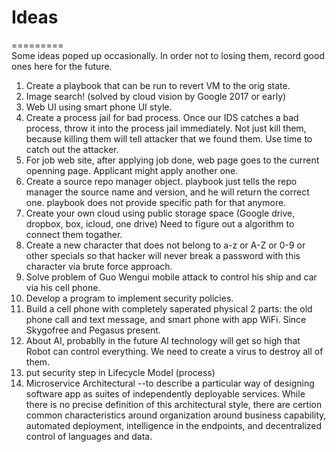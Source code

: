 # Ideas
=========<br>
Some ideas poped up occasionally. In order not to losing them, record good ones here for the future.

1. Create a playbook that can be run to revert VM to the orig state.
2. Image search! (solved by cloud vision by Google 2017 or early)
3. Web UI using smart phone UI style.
4. Create a process jail for bad process. Once our IDS catches a bad process, throw it into the process jail immediately.
   Not just kill them, because killing them will tell attacker that we found them. Use time to catch out the attacker.
5. For job web site, after applying job done, web page goes to the current openning page. Applicant might apply another one.
6. Create a source repo manager object. playbook just tells the repo manager the source name and version,
   and he will return the correct one. playbook does not provide specific path for that anymore.
7. Create your own cloud using public storage space (Google drive, dropbox, box, icloud, one drive)
   Need to figure out a algorithm to connect them togather.
8. Create a new character that does not belong to a-z or A-Z or 0-9 or other specials so that hacker will never break a password with this character via brute force approach.
9. Solve problem of Guo Wengui mobile attack to control his ship and car via his cell phone.
10. Develop a program to implement security policies.
11. Build a cell phone with completely saperated physical 2 parts: the old phone call and text message, and smart phone with app WiFi. Since Skygofree and Pegasus present.
12. About AI, probablly in the future AI technology will get so high that Robot can control everything. We need to create a virus to destroy all of them.
13. put security step in Lifecycle Model (process)
14. Microservice Architectural --to describe a particular way of designing software app as suites of independently deployable services. While there is no precise definition of this architectural style, there are certion common characteristics around organization around business capability, automated deployment, intelligence in the endpoints, and decentralized control of languages and data.
